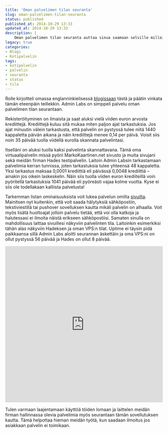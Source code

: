 ```yaml
---
title: 'Oman palvelimen tilan seuranta'
slug: oman-palvelimen-tilan-seuranta
status: published
published_at: 2014-10-29 13:33
updated_at: 2014-10-29 13:33
description: |
    Oman palvelimen tilan seuranta auttaa sinua saamaan selville milloin palvelin on ollut saavuttamattomissa ja saat siitä vielä halutessasi ilmoituksen.
legacy: true
categories:
- Blogi
- Kotipalvelin
tags:
- kotipalvelin
- palvelin
- seuranta
- status
- tila
---
```


<p>Rolle kirjoitteli omassa englanninkielisessä <a href="http://problemsolv.in/admin-labs-notifies-websites-go/" target="_blank">blogissaan</a> tästä ja päätin vinkata tämän eteenpäin teillekkin. Admin Labs on simppeli palvelu oman palvelimen tilan seurantaan.</p>
<p>Rekisteröityminen on ilmaista ja saat aluksi vielä viiden euron arvosta krediittejä. Krediittejä kuluu sitä mukaa miten paljon ajat tarkastuksia. Jos ajat minuutin välein tarkastusta, että palvelin on pystyssä tulee niitä 1440 kappaletta päivän aikana ja näin krediittejä menee 0,14 per päivä. Voisit siis noin 35 päivää tuolla viidellä eurolla skannata palvelintasi.</p>
<p>Itselläni on aluksi tuolla kaksi palvelinta skannattavana. Tämä oma virtuaalipalvelin missä pyörii MarkoKaartinen.net sivusto ja muita sivujani sekä meidän firman Hades testipalvelin. Laitoin Admin Labsin tarkastamaan palvelimia kerran tunnissa, joten tarkastuksia tulee yhteensä 48 kappaletta. Yksi tarkastus maksaa 0,0001 krediittiä eli päivässä 0,0048 krediittiä &#8211; ainakin jos oikein laskeskelin. Näin siis tuolla viiden euron krediiteillä voin pyöritellä tarkastuksia 1041 päivää eli pyöreästi vajaa kolme vuotta. Kyse ei siis ole todellakaan kalliista palvelusta!</p>
<p>Tarkemman listan ominaisuuksista voit lukea palvelun omilta <a href="https://www.adminlabs.com/index/monitor-features" target="_blank">sivuilta</a>. Mainitsen nyt kuitenkin, että voit saada hälytyksiä sähköpostiin, tekstiviestillä tai pushover sovelluksen kautta mikäli palvelin on alhaalla. Voit myös lisätä huoltoajat jolloin palvelu tietää, että voi olla katkoja ja halutessasi ei ilmoita näistä erikseen sähköpostiisi. Samaten sinulla on mahdollisuus laittaa sivuillesi näkyviin palvelinten tila. Laitoinkin esimerkiksi tähän alas näkyviin Hadeksen ja oman VPS:n tilat. Uptime ei täysin pidä paikkaansa sillä Admin Labs aloitti seurannan äskettäin ja oma VPS:ni on ollut pystyssä 56 päivää ja Hades on ollut 8 päivää.</p>
<p><iframe src="https://www.adminlabs.com/status/show/id/0c94c29d-5dac-11e4-8471-ce6124683663" frameborder="0" style="width:100%; height:500px;"></iframe></p>
<p>Tulen varmaan laajentamaan käyttöä töiden lomaan ja laittelen meidän firman hallinnassa olevia palvelimia myös seurantaan tämän sovellutuksen kautta. Tämä helpottaa hieman meidän työtä, kun saadaan ilmoitus jos asiakkaan palvelin ei toimikaan.</p>